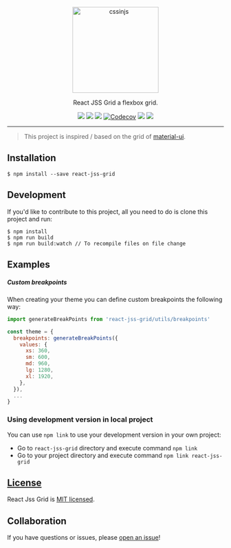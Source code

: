 <p align="center">
  <a href="https://www.npmjs.com/package/react-jss-grid">
    <img alt="cssinjs" src="https://avatars3.githubusercontent.com/u/9503099?v=4&s=200" width="200">
  </a>
</p>

<p align="center">
  React JSS Grid a flexbox grid.
</p>

<p align="center">
  <a href="https://www.npmjs.com/package/react-jss-grid" title="downloads"><img src="https://img.shields.io/npm/v/react-jss-grid.svg?maxAge=2592000&style=flat-square"/></a>
  <a href="https://npm-stat.com/charts.html?package=react-jss-grid" title="downloads"><img src="https://img.shields.io/npm/dt/react-jss-grid.svg?maxAge=2592000&style=flat-square"/></a>
  <a href="https://travis-ci.org/TriPSs/react-jss-grid" title="build status"><img src="https://travis-ci.org/TriPSs/react-jss-grid.svg?branch=master&style=flat-square"/></a>
  <a href="https://codecov.io/gh/TriPSs/react-jss-grid" title="codecov"><img src="https://codecov.io/gh/TriPSs/react-jss-grid/branch/master/graph/badge.svg?style=flat-square" alt="Codecov" /></a>
  <a href="https://david-dm.org/tripss/react-jss-grid" title="dependencies status"><img src="https://david-dm.org/tripss/react-jss-grid/status.svg?style=flat-square"/></a>
  <a href="https://david-dm.org/tripss/react-jss-grid?type=dev" title="devDependencies status"><img src="https://david-dm.org/tripss/react-jss-grid/dev-status.svg?style=flat-square"/></a>
</p>

---

> This project is inspired / based on the grid of [material-ui](https://github.com/callemall/material-ui).

## Installation
```shell
$ npm install --save react-jss-grid
```

## Development
If you'd like to contribute to this project, all you need to do is clone
this project and run:

```shell
$ npm install
$ npm run build
$ npm run build:watch // To recompile files on file change
```

## Examples
##### Custom breakpoints

When creating your theme you can define custom breakpoints the following way:
```js
import generateBreakPoints from 'react-jss-grid/utils/breakpoints'

const theme = {
  breakpoints: generateBreakPoints({
    values: {
      xs: 360,
      sm: 600,
      md: 960,
      lg: 1280,
      xl: 1920,
    },
  }),
  ...
}
```

### Using development version in local project
You can use `npm link` to use your development version in your own project:
- Go to `react-jss-grid` directory and execute command `npm link`
- Go to your project directory and execute command `npm link react-jss-grid`

## [License](https://github.com/tripss/react-jss-grid/blob/master/LICENSE)

React Jss Grid is [MIT licensed](./LICENSE).

## Collaboration

If you have questions or issues, please [open an issue](https://github.com/TriPSs/react-jss-grid/issues)!
